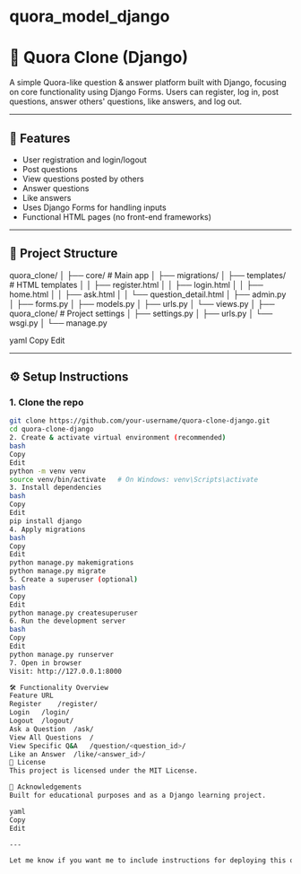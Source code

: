 # quora_model_django

# 🧠 Quora Clone (Django)

A simple Quora-like question & answer platform built with Django, focusing on core functionality using Django Forms. Users can register, log in, post questions, answer others' questions, like answers, and log out.

---

## 🚀 Features

- User registration and login/logout
- Post questions
- View questions posted by others
- Answer questions
- Like answers
- Uses Django Forms for handling inputs
- Functional HTML pages (no front-end frameworks)

---

## 📂 Project Structure

quora_clone/ │ ├── core/ # Main app │ ├── migrations/ │ ├── templates/ # HTML templates │ │ ├── register.html │ │ ├── login.html │ │ ├── home.html │ │ ├── ask.html │ │ └── question_detail.html │ ├── admin.py │ ├── forms.py │ ├── models.py │ ├── urls.py │ └── views.py │ ├── quora_clone/ # Project settings │ ├── settings.py │ ├── urls.py │ └── wsgi.py │ └── manage.py

yaml
Copy
Edit

---

## ⚙️ Setup Instructions

### 1. Clone the repo
```bash
git clone https://github.com/your-username/quora-clone-django.git
cd quora-clone-django
2. Create & activate virtual environment (recommended)
bash
Copy
Edit
python -m venv venv
source venv/bin/activate   # On Windows: venv\Scripts\activate
3. Install dependencies
bash
Copy
Edit
pip install django
4. Apply migrations
bash
Copy
Edit
python manage.py makemigrations
python manage.py migrate
5. Create a superuser (optional)
bash
Copy
Edit
python manage.py createsuperuser
6. Run the development server
bash
Copy
Edit
python manage.py runserver
7. Open in browser
Visit: http://127.0.0.1:8000

🛠 Functionality Overview
Feature	URL
Register	/register/
Login	/login/
Logout	/logout/
Ask a Question	/ask/
View All Questions	/
View Specific Q&A	/question/<question_id>/
Like an Answer	/like/<answer_id>/
📃 License
This project is licensed under the MIT License.

🙌 Acknowledgements
Built for educational purposes and as a Django learning project.

yaml
Copy
Edit

---

Let me know if you want me to include instructions for deploying this on **Render**
